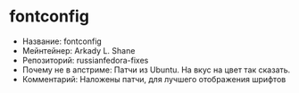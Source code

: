 fontconfig
==========

* Название:                   fontconfig
* Мейнтейнер:                 Arkady L. Shane
* Репозиторий:                russianfedora-fixes
* Почему не в апстриме:       Патчи из Ubuntu. На вкус на цвет так сказать.
* Комментарий:                Наложены патчи, для лучшего отображения шрифтов
